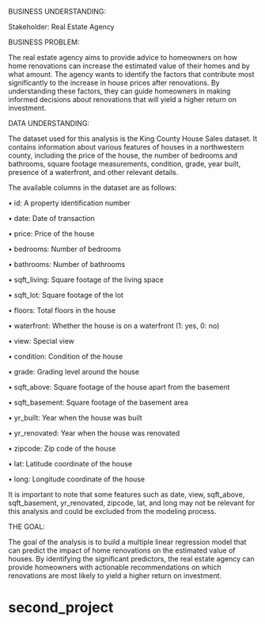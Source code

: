 

BUSINESS UNDERSTANDING:

Stakeholder: Real Estate Agency


BUSINESS PROBLEM:

The real estate agency aims to provide advice to homeowners on how home renovations can increase the estimated value of their homes and by what amount. The agency wants to identify the factors that contribute most significantly to the increase in house prices after renovations. By understanding these factors, they can guide homeowners in making informed decisions about renovations that will yield a higher return on investment.


DATA UNDERSTANDING:

The dataset used for this analysis is the King County House Sales dataset. It contains information about various features of houses in a northwestern county, including the price of the house, the number of bedrooms and bathrooms, square footage measurements, condition, grade, year built, presence of a waterfront, and other relevant details.

The available columns in the dataset are as follows:

•	id: A property identification number

•	date: Date of transaction

•	price: Price of the house

•	bedrooms: Number of bedrooms

•	bathrooms: Number of bathrooms

•	sqft_living: Square footage of the living space

•	sqft_lot: Square footage of the lot

•	floors: Total floors in the house

•	waterfront: Whether the house is on a waterfront (1: yes, 0: no)

•	view: Special view

•	condition: Condition of the house

•	grade: Grading level around the house

•	sqft_above: Square footage of the house apart from the basement

•	sqft_basement: Square footage of the basement area

•	yr_built: Year when the house was built

•	yr_renovated: Year when the house was renovated

•	zipcode: Zip code of the house

•	lat: Latitude coordinate of the house

•	long: Longitude coordinate of the house

It is important to note that some features such as date, view, sqft_above, sqft_basement, yr_renovated, zipcode, lat, and long may not be relevant for this analysis and could be excluded from the modeling process.

THE GOAL:

The goal of the analysis is to build a multiple linear regression model that can predict the impact of home renovations on the estimated value of houses. By identifying the significant predictors, the real estate agency can provide homeowners with actionable recommendations on which renovations are most likely to yield a higher return on investment.

# second_project
